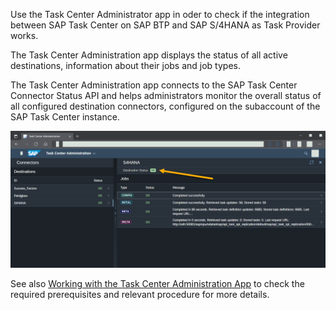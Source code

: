 Use the Task Center Administrator app in oder to check if the integration between SAP Task Center on SAP BTP and SAP S/4HANA as Task Provider works.

The Task Center Administration app displays the status of all active destinations, information about their jobs and job types.

The Task Center Administration app connects to the SAP Task Center Connector Status API and helps administrators monitor the overall status of all configured destination connectors, configured on the subaccount of the SAP Task Center instance.

![Task Center administrator app](images/s4h-check-connection-tc-admin-app.png)

See also [Working with the Task Center Administration App](https://help.sap.com/docs/TASK_CENTER/08cbda59b4954e93abb2ec85f1db399d/3a1598cb4b774536befb701f78b36e48.html) to check the required prerequisites and relevant procedure for more details.